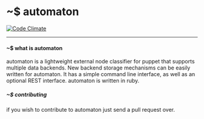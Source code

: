 # ~$ automaton
[![Code Climate](https://codeclimate.com/github/shellfu/automaton.png)](https://codeclimate.com/github/shellfu/automaton)

* * *
#### ~$ what is automaton
automaton is a lightweight external node classifier for puppet that supports multiple data backends. New backend storage
 mechanisms can be easily written for automaton. It has a simple command line interface, as well as an optional REST 
 interface. automaton is written in ruby.


##### ~$ contributing
if you wish to contribute to automaton just send a pull request over.
